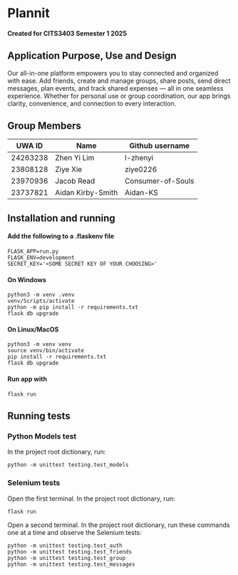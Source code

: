 # Plannit
#### Created for CITS3403 Semester 1 2025
## Application Purpose, Use and Design
Our all-in-one platform empowers you to stay connected and organized with ease. Add friends, create and manage groups, share posts, send direct messages, plan events, and track shared expenses — all in one seamless experience. Whether for personal use or group coordination, our app brings clarity, convenience, and connection to every interaction.

## Group Members
| UWA ID  | Name | Github username |
| ----------- | ----------- | ----------- |
| 24263238 | Zhen Yi Lim | l-zhenyi |
| 23808128 | Ziye Xie | ziye0226 |
| 23970936 | Jacob Read | Consumer-of-Souls |
| 23737821 | Aidan Kirby-Smith | Aidan-KS |

## Installation and running 
#### **Add the following to a .flaskenv file**
```
FLASK_APP=run.py
FLASK_ENV=development
SECRET_KEY='<SOME SECRET KEY OF YOUR CHOOSING>'
```

#### On Windows
```
python3 -m venv .venv
venv/Scripts/activate
python -m pip install -r requirements.txt
flask db upgrade
```
#### On Linux/MacOS
```
python3 -m venv venv
source venv/bin/activate
pip install -r requirements.txt
flask db upgrade
```

#### Run app with
```
flask run
```

## Running tests
### Python Models test
In the project root dictionary, run:
```
python -m unittest testing.test_models
```

### Selenium tests
Open the first terminal. In the project root dictionary, run:
 ```
flask run
```
Open a second terminal. In the project root dictionary, run these commands one at a time and observe the Selenium tests:
```
python -m unittest testing.test_auth
python -m unittest testing.test_friends
python -m unittest testing.test_group
python -m unittest testing.test_messages
```
